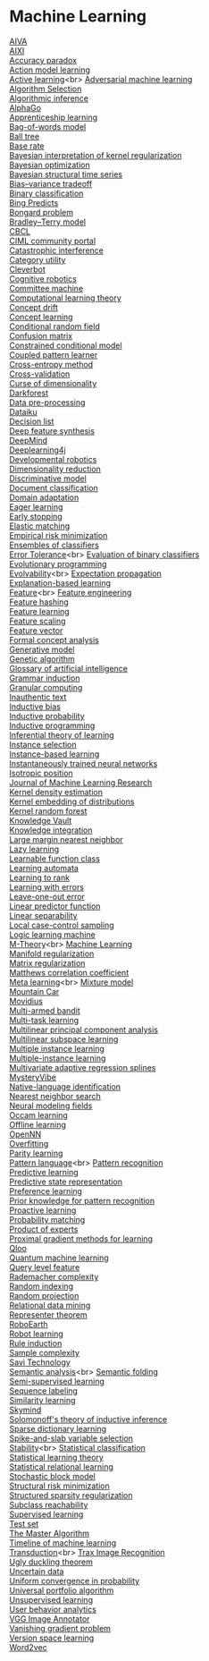 # Machine Learning
[AIVA](https://en.wikipedia.org/wiki/AIVA)<br>
[AIXI](https://en.wikipedia.org/wiki/AIXI)<br>
[Accuracy paradox](https://en.wikipedia.org/wiki/Accuracy_paradox)<br>
[Action model learning](https://en.wikipedia.org/wiki/Action_model_learning)<br>
[Active learning](https://en.wikipedia.org/wiki/Active_learning_(machine_learning))<br>
[Adversarial machine learning](https://en.wikipedia.org/wiki/Adversarial_machine_learning)<br>
[Algorithm Selection](https://en.wikipedia.org/wiki/Algorithm_Selection)<br>
[Algorithmic inference](https://en.wikipedia.org/wiki/Algorithmic_inference)<br>
[AlphaGo](https://en.wikipedia.org/wiki/AlphaGo)<br>
[Apprenticeship learning](https://en.wikipedia.org/wiki/Apprenticeship_learning)<br>
[Bag-of-words model](https://en.wikipedia.org/wiki/Bag-of-words_model)<br>
[Ball tree](https://en.wikipedia.org/wiki/Ball_tree)<br>
[Base rate](https://en.wikipedia.org/wiki/Base_rate)<br>
[Bayesian interpretation of kernel regularization](https://en.wikipedia.org/wiki/Bayesian_interpretation_of_kernel_regularization)<br>
[Bayesian optimization](https://en.wikipedia.org/wiki/Bayesian_optimization)<br>
[Bayesian structural time series](https://en.wikipedia.org/wiki/Bayesian_structural_time_series)<br>
[Bias–variance tradeoff](https://en.wikipedia.org/wiki/Bias–variance_tradeoff)<br>
[Binary classification](https://en.wikipedia.org/wiki/Binary_classification)<br>
[Bing Predicts](https://en.wikipedia.org/wiki/Bing_Predicts)<br>
[Bongard problem](https://en.wikipedia.org/wiki/Bongard_problem)<br>
[Bradley–Terry model](https://en.wikipedia.org/wiki/Bradley–Terry_model)<br>
[CBCL](https://en.wikipedia.org/wiki/CBCL_(MIT))<br>
[CIML community portal](https://en.wikipedia.org/wiki/CIML_community_portal)<br>
[Catastrophic interference](https://en.wikipedia.org/wiki/Catastrophic_interference)<br>
[Category utility](https://en.wikipedia.org/wiki/Category_utility)<br>
[Cleverbot](https://en.wikipedia.org/wiki/Cleverbot)<br>
[Cognitive robotics](https://en.wikipedia.org/wiki/Cognitive_robotics)<br>
[Committee machine](https://en.wikipedia.org/wiki/Committee_machine)<br>
[Computational learning theory](https://en.wikipedia.org/wiki/Computational_learning_theory)<br>
[Concept drift](https://en.wikipedia.org/wiki/Concept_drift)<br>
[Concept learning](https://en.wikipedia.org/wiki/Concept_learning)<br>
[Conditional random field](https://en.wikipedia.org/wiki/Conditional_random_field)<br>
[Confusion matrix](https://en.wikipedia.org/wiki/Confusion_matrix)<br>
[Constrained conditional model](https://en.wikipedia.org/wiki/Constrained_conditional_model)<br>
[Coupled pattern learner](https://en.wikipedia.org/wiki/Coupled_pattern_learner)<br>
[Cross-entropy method](https://en.wikipedia.org/wiki/Cross-entropy_method)<br>
[Cross-validation](https://en.wikipedia.org/wiki/Cross-validation_(statistics))<br>
[Curse of dimensionality](https://en.wikipedia.org/wiki/Curse_of_dimensionality)<br>
[Darkforest](https://en.wikipedia.org/wiki/Darkforest)<br>
[Data pre-processing](https://en.wikipedia.org/wiki/Data_pre-processing)<br>
[Dataiku](https://en.wikipedia.org/wiki/Dataiku)<br>
[Decision list](https://en.wikipedia.org/wiki/Decision_list)<br>
[Deep feature synthesis](https://en.wikipedia.org/wiki/Deep_feature_synthesis)<br>
[DeepMind](https://en.wikipedia.org/wiki/DeepMind)<br>
[Deeplearning4j](https://en.wikipedia.org/wiki/Deeplearning4j)<br>
[Developmental robotics](https://en.wikipedia.org/wiki/Developmental_robotics)<br>
[Dimensionality reduction](https://en.wikipedia.org/wiki/Dimensionality_reduction)<br>
[Discriminative model](https://en.wikipedia.org/wiki/Discriminative_model)<br>
[Document classification](https://en.wikipedia.org/wiki/Document_classification)<br>
[Domain adaptation](https://en.wikipedia.org/wiki/Domain_adaptation)<br>
[Eager learning](https://en.wikipedia.org/wiki/Eager_learning)<br>
[Early stopping](https://en.wikipedia.org/wiki/Early_stopping)<br>
[Elastic matching](https://en.wikipedia.org/wiki/Elastic_matching)<br>
[Empirical risk minimization](https://en.wikipedia.org/wiki/Empirical_risk_minimization)<br>
[Ensembles of classifiers](https://en.wikipedia.org/wiki/Ensembles_of_classifiers)<br>
[Error Tolerance](https://en.wikipedia.org/wiki/Error_Tolerance_(PAC_learning))<br>
[Evaluation of binary classifiers](https://en.wikipedia.org/wiki/Evaluation_of_binary_classifiers)<br>
[Evolutionary programming](https://en.wikipedia.org/wiki/Evolutionary_programming)<br>
[Evolvability](https://en.wikipedia.org/wiki/Evolvability_(computer_science))<br>
[Expectation propagation](https://en.wikipedia.org/wiki/Expectation_propagation)<br>
[Explanation-based learning](https://en.wikipedia.org/wiki/Explanation-based_learning)<br>
[Feature](https://en.wikipedia.org/wiki/Feature_(machine_learning))<br>
[Feature engineering](https://en.wikipedia.org/wiki/Feature_engineering)<br>
[Feature hashing](https://en.wikipedia.org/wiki/Feature_hashing)<br>
[Feature learning](https://en.wikipedia.org/wiki/Feature_learning)<br>
[Feature scaling](https://en.wikipedia.org/wiki/Feature_scaling)<br>
[Feature vector](https://en.wikipedia.org/wiki/Feature_vector)<br>
[Formal concept analysis](https://en.wikipedia.org/wiki/Formal_concept_analysis)<br>
[Generative model](https://en.wikipedia.org/wiki/Generative_model)<br>
[Genetic algorithm](https://en.wikipedia.org/wiki/Genetic_algorithm)<br>
[Glossary of artificial intelligence](https://en.wikipedia.org/wiki/Glossary_of_artificial_intelligence)<br>
[Grammar induction](https://en.wikipedia.org/wiki/Grammar_induction)<br>
[Granular computing](https://en.wikipedia.org/wiki/Granular_computing)<br>
[Inauthentic text](https://en.wikipedia.org/wiki/Inauthentic_text)<br>
[Inductive bias](https://en.wikipedia.org/wiki/Inductive_bias)<br>
[Inductive probability](https://en.wikipedia.org/wiki/Inductive_probability)<br>
[Inductive programming](https://en.wikipedia.org/wiki/Inductive_programming)<br>
[Inferential theory of learning](https://en.wikipedia.org/wiki/Inferential_theory_of_learning)<br>
[Instance selection](https://en.wikipedia.org/wiki/Instance_selection)<br>
[Instance-based learning](https://en.wikipedia.org/wiki/Instance-based_learning)<br>
[Instantaneously trained neural networks](https://en.wikipedia.org/wiki/Instantaneously_trained_neural_networks)<br>
[Isotropic position](https://en.wikipedia.org/wiki/Isotropic_position)<br>
[Journal of Machine Learning Research](https://en.wikipedia.org/wiki/Journal_of_Machine_Learning_Research)<br>
[Kernel density estimation](https://en.wikipedia.org/wiki/Kernel_density_estimation)<br>
[Kernel embedding of distributions](https://en.wikipedia.org/wiki/Kernel_embedding_of_distributions)<br>
[Kernel random forest](https://en.wikipedia.org/wiki/Kernel_random_forest)<br>
[Knowledge Vault](https://en.wikipedia.org/wiki/Knowledge_Vault)<br>
[Knowledge integration](https://en.wikipedia.org/wiki/Knowledge_integration)<br>
[Large margin nearest neighbor](https://en.wikipedia.org/wiki/Large_margin_nearest_neighbor)<br>
[Lazy learning](https://en.wikipedia.org/wiki/Lazy_learning)<br>
[Learnable function class](https://en.wikipedia.org/wiki/Learnable_function_class)<br>
[Learning automata](https://en.wikipedia.org/wiki/Learning_automata)<br>
[Learning to rank](https://en.wikipedia.org/wiki/Learning_to_rank)<br>
[Learning with errors](https://en.wikipedia.org/wiki/Learning_with_errors)<br>
[Leave-one-out error](https://en.wikipedia.org/wiki/Leave-one-out_error)<br>
[Linear predictor function](https://en.wikipedia.org/wiki/Linear_predictor_function)<br>
[Linear separability](https://en.wikipedia.org/wiki/Linear_separability)<br>
[Local case-control sampling](https://en.wikipedia.org/wiki/Local_case-control_sampling)<br>
[Logic learning machine](https://en.wikipedia.org/wiki/Logic_learning_machine)<br>
[M-Theory](https://en.wikipedia.org/wiki/M-Theory_(learning_framework))<br>
[Machine Learning](https://en.wikipedia.org/wiki/Machine_Learning_(journal))<br>
[Manifold regularization](https://en.wikipedia.org/wiki/Manifold_regularization)<br>
[Matrix regularization](https://en.wikipedia.org/wiki/Matrix_regularization)<br>
[Matthews correlation coefficient](https://en.wikipedia.org/wiki/Matthews_correlation_coefficient)<br>
[Meta learning](https://en.wikipedia.org/wiki/Meta_learning_(computer_science))<br>
[Mixture model](https://en.wikipedia.org/wiki/Mixture_model)<br>
[Mountain Car](https://en.wikipedia.org/wiki/Mountain_Car)<br>
[Movidius](https://en.wikipedia.org/wiki/Movidius)<br>
[Multi-armed bandit](https://en.wikipedia.org/wiki/Multi-armed_bandit)<br>
[Multi-task learning](https://en.wikipedia.org/wiki/Multi-task_learning)<br>
[Multilinear principal component analysis](https://en.wikipedia.org/wiki/Multilinear_principal_component_analysis)<br>
[Multilinear subspace learning](https://en.wikipedia.org/wiki/Multilinear_subspace_learning)<br>
[Multiple instance learning](https://en.wikipedia.org/wiki/Multiple_instance_learning)<br>
[Multiple-instance learning](https://en.wikipedia.org/wiki/Multiple-instance_learning)<br>
[Multivariate adaptive regression splines](https://en.wikipedia.org/wiki/Multivariate_adaptive_regression_splines)<br>
[MysteryVibe](https://en.wikipedia.org/wiki/MysteryVibe)<br>
[Native-language identification](https://en.wikipedia.org/wiki/Native-language_identification)<br>
[Nearest neighbor search](https://en.wikipedia.org/wiki/Nearest_neighbor_search)<br>
[Neural modeling fields](https://en.wikipedia.org/wiki/Neural_modeling_fields)<br>
[Occam learning](https://en.wikipedia.org/wiki/Occam_learning)<br>
[Offline learning](https://en.wikipedia.org/wiki/Offline_learning)<br>
[OpenNN](https://en.wikipedia.org/wiki/OpenNN)<br>
[Overfitting](https://en.wikipedia.org/wiki/Overfitting)<br>
[Parity learning](https://en.wikipedia.org/wiki/Parity_learning)<br>
[Pattern language](https://en.wikipedia.org/wiki/Pattern_language_(formal_languages))<br>
[Pattern recognition](https://en.wikipedia.org/wiki/Pattern_recognition)<br>
[Predictive learning](https://en.wikipedia.org/wiki/Predictive_learning)<br>
[Predictive state representation](https://en.wikipedia.org/wiki/Predictive_state_representation)<br>
[Preference learning](https://en.wikipedia.org/wiki/Preference_learning)<br>
[Prior knowledge for pattern recognition](https://en.wikipedia.org/wiki/Prior_knowledge_for_pattern_recognition)<br>
[Proactive learning](https://en.wikipedia.org/wiki/Proactive_learning)<br>
[Probability matching](https://en.wikipedia.org/wiki/Probability_matching)<br>
[Product of experts](https://en.wikipedia.org/wiki/Product_of_experts)<br>
[Proximal gradient methods for learning](https://en.wikipedia.org/wiki/Proximal_gradient_methods_for_learning)<br>
[Qloo](https://en.wikipedia.org/wiki/Qloo)<br>
[Quantum machine learning](https://en.wikipedia.org/wiki/Quantum_machine_learning)<br>
[Query level feature](https://en.wikipedia.org/wiki/Query_level_feature)<br>
[Rademacher complexity](https://en.wikipedia.org/wiki/Rademacher_complexity)<br>
[Random indexing](https://en.wikipedia.org/wiki/Random_indexing)<br>
[Random projection](https://en.wikipedia.org/wiki/Random_projection)<br>
[Relational data mining](https://en.wikipedia.org/wiki/Relational_data_mining)<br>
[Representer theorem](https://en.wikipedia.org/wiki/Representer_theorem)<br>
[RoboEarth](https://en.wikipedia.org/wiki/RoboEarth)<br>
[Robot learning](https://en.wikipedia.org/wiki/Robot_learning)<br>
[Rule induction](https://en.wikipedia.org/wiki/Rule_induction)<br>
[Sample complexity](https://en.wikipedia.org/wiki/Sample_complexity)<br>
[Savi Technology](https://en.wikipedia.org/wiki/Savi_Technology)<br>
[Semantic analysis](https://en.wikipedia.org/wiki/Semantic_analysis_(machine_learning))<br>
[Semantic folding](https://en.wikipedia.org/wiki/Semantic_folding)<br>
[Semi-supervised learning](https://en.wikipedia.org/wiki/Semi-supervised_learning)<br>
[Sequence labeling](https://en.wikipedia.org/wiki/Sequence_labeling)<br>
[Similarity learning](https://en.wikipedia.org/wiki/Similarity_learning)<br>
[Skymind](https://en.wikipedia.org/wiki/Skymind)<br>
[Solomonoff's theory of inductive inference](https://en.wikipedia.org/wiki/Solomonoff's_theory_of_inductive_inference)<br>
[Sparse dictionary learning](https://en.wikipedia.org/wiki/Sparse_dictionary_learning)<br>
[Spike-and-slab variable selection](https://en.wikipedia.org/wiki/Spike-and-slab_variable_selection)<br>
[Stability](https://en.wikipedia.org/wiki/Stability_(learning_theory))<br>
[Statistical classification](https://en.wikipedia.org/wiki/Statistical_classification)<br>
[Statistical learning theory](https://en.wikipedia.org/wiki/Statistical_learning_theory)<br>
[Statistical relational learning](https://en.wikipedia.org/wiki/Statistical_relational_learning)<br>
[Stochastic block model](https://en.wikipedia.org/wiki/Stochastic_block_model)<br>
[Structural risk minimization](https://en.wikipedia.org/wiki/Structural_risk_minimization)<br>
[Structured sparsity regularization](https://en.wikipedia.org/wiki/Structured_sparsity_regularization)<br>
[Subclass reachability](https://en.wikipedia.org/wiki/Subclass_reachability)<br>
[Supervised learning](https://en.wikipedia.org/wiki/Supervised_learning)<br>
[Test set](https://en.wikipedia.org/wiki/Test_set)<br>
[The Master Algorithm](https://en.wikipedia.org/wiki/The_Master_Algorithm)<br>
[Timeline of machine learning](https://en.wikipedia.org/wiki/Timeline_of_machine_learning)<br>
[Transduction](https://en.wikipedia.org/wiki/Transduction_(machine_learning))<br>
[Trax Image Recognition](https://en.wikipedia.org/wiki/Trax_Image_Recognition)<br>
[Ugly duckling theorem](https://en.wikipedia.org/wiki/Ugly_duckling_theorem)<br>
[Uncertain data](https://en.wikipedia.org/wiki/Uncertain_data)<br>
[Uniform convergence in probability](https://en.wikipedia.org/wiki/Uniform_convergence_in_probability)<br>
[Universal portfolio algorithm](https://en.wikipedia.org/wiki/Universal_portfolio_algorithm)<br>
[Unsupervised learning](https://en.wikipedia.org/wiki/Unsupervised_learning)<br>
[User behavior analytics](https://en.wikipedia.org/wiki/User_behavior_analytics)<br>
[VGG Image Annotator](https://en.wikipedia.org/wiki/VGG_Image_Annotator)<br>
[Vanishing gradient problem](https://en.wikipedia.org/wiki/Vanishing_gradient_problem)<br>
[Version space learning](https://en.wikipedia.org/wiki/Version_space_learning)<br>
[Word2vec](https://en.wikipedia.org/wiki/Word2vec)<br>
